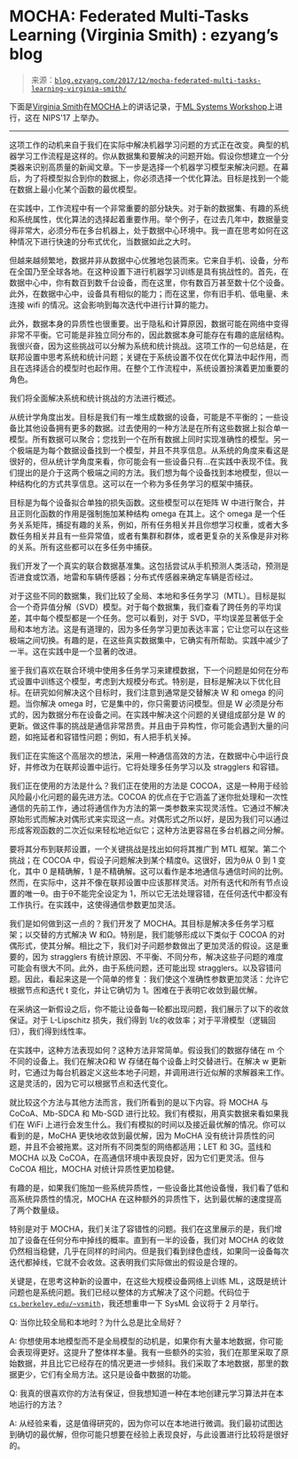 <!--yml

category: 未分类

date: 2024-07-01 18:16:59

-->

# MOCHA: Federated Multi-Tasks Learning (Virginia Smith) : ezyang’s blog

> 来源：[`blog.ezyang.com/2017/12/mocha-federated-multi-tasks-learning-virginia-smith/`](http://blog.ezyang.com/2017/12/mocha-federated-multi-tasks-learning-virginia-smith/)

下面是[Virginia Smith](https://people.eecs.berkeley.edu/~vsmith/)在[MOCHA](https://arxiv.org/abs/1705.10467)上的讲话记录，于[ML Systems Workshop](https://nips.cc/Conferences/2017/Schedule?showEvent=8774)上进行，这在 NIPS'17 上举办。

* * *

这项工作的动机来自于我们在实际中解决机器学习问题的方式正在改变。典型的机器学习工作流程是这样的。你从数据集和要解决的问题开始。假设你想建立一个分类器来识别高质量的新闻文章。下一步是选择一个机器学习模型来解决问题。在幕后，为了将模型拟合到你的数据上，你必须选择一个优化算法。目标是找到一个能在数据上最小化某个函数的最优模型。

在实践中，工作流程中有一个非常重要的部分缺失。对于新的数据集、有趣的系统和系统属性，优化算法的选择起着重要作用。举个例子，在过去几年中，数据量变得非常大，必须分布在多台机器上，处于数据中心环境中。我一直在思考如何在这种情况下进行快速的分布式优化，当数据如此之大时。

但越来越频繁地，数据并非从数据中心优雅地包装而来。它来自手机、设备，分布在全国乃至全球各地。在这种设置下进行机器学习训练是具有挑战性的。首先，在数据中心中，你有数百到数千台设备，而在这里，你有数百万甚至数十亿个设备。此外，在数据中心中，设备具有相似的能力；而在这里，你有旧手机、低电量、未连接 wifi 的情况。这会影响到每次迭代中进行计算的能力。

此外，数据本身的异质性也很重要。出于隐私和计算原因，数据可能在网络中变得非常不平衡。它可能是非独立同分布的，因此数据本身可能存在有趣的底层结构。我很兴奋，因为这些挑战可以分解为系统和统计挑战。这项工作的一句总结是，在联邦设置中思考系统和统计问题；关键在于系统设置不仅在优化算法中起作用，而且在选择适合的模型时也起作用。在整个工作流程中，系统设置扮演着更加重要的角色。

我们将全面解决系统和统计挑战的方法进行概述。

从统计学角度出发。目标是我们有一堆生成数据的设备，可能是不平衡的；一些设备比其他设备拥有更多的数据。过去使用的一种方法是在所有这些数据上拟合单一模型。所有数据可以聚合；您找到一个在所有数据上同时实现准确性的模型。另一个极端是为每个数据设备找到一个模型，并且不共享信息。从系统的角度来看这是很好的，但从统计学角度来看，你可能会有一些设备只有…在实践中表现不佳。我们提出的是介于这两个极端之间的方法。我们想为每个设备找到本地模型，但以一种结构化的方式共享信息。这可以在一个称为多任务学习的框架中捕获。

目标是为每个设备拟合单独的损失函数。这些模型可以在矩阵 W 中进行聚合，并且正则化函数的作用是强制施加某种结构 omega 在其上。这个 omega 是一个任务关系矩阵，捕捉有趣的关系，例如，所有任务相关并且你想学习权重，或者大多数任务相关并且有一些异常值，或者有集群和群体，或者更复杂的关系像是非对称的关系。所有这些都可以在多任务中捕获。

我们开发了一个真实的联合数据基准集。这包括尝试从手机预测人类活动，预测是否进食或饮酒，地雷和车辆传感器；分布式传感器来确定车辆是否经过。

对于这些不同的数据集，我们比较了全局、本地和多任务学习（MTL）。目标是拟合一个奇异值分解（SVD）模型。对于每个数据集，我们查看了跨任务的平均误差，其中每个模型都是一个任务。您可以看到，对于 SVD，平均误差显著低于全局和本地方法。这是有道理的，因为多任务学习更加表达丰富；它让您可以在这些极端之间切换。有趣的是，在这些真实数据集中，它确实有所帮助。实践中减少了一半。这在实践中是一个显著的改进。

鉴于我们喜欢在联合环境中使用多任务学习来建模数据，下一个问题是如何在分布式设置中训练这个模型，考虑到大规模分布式。特别是，目标是解决以下优化目标。在研究如何解决这个目标时，我们注意到通常是交替解决 W 和 omega 的问题。当你解决 omega 时，它是集中的，你只需要访问模型。但是 W 必须是分布式的，因为数据分布在设备之间。在实践中解决这个问题的关键组成部分是 W 的更新。做这件事的挑战是通信非常昂贵。并且由于异构性，你可能会遇到大量的问题，如拖延者和容错性问题；例如，有人把手机关掉。

我们正在实施这个高层次的想法，采用一种通信高效的方法，在数据中心中运行良好，并修改为在联邦设置中运行。它将处理多任务学习以及 stragglers 和容错。

我们正在使用的方法是什么？我们正在使用的方法是 COCOA，这是一种用于经验风险最小化问题的最先进方法。COCOA 的优点在于它涵盖了迷你批处理和一次性通信的先前工作，通过将通信作为方法的第一类参数来实现灵活性。它通过不解决原始形式而解决对偶形式来实现这一点。对偶形式之所以好，是因为我们可以通过形成客观函数的二次近似来轻松地近似它；这种方法更容易在多台机器之间分解。

要将其分布到联邦设置，一个关键挑战是找出如何将其推广到 MTL 框架。第二个挑战；在 COCOA 中，假设子问题解决到某个精度θ。这很好，因为θ从 0 到 1 变化，其中 0 是精确解，1 是不精确解。这可以看作是本地通信与通信时间的比例。然而，在实际中，这并不像在联邦设置中应该那样灵活。对所有迭代和所有节点设置的唯一θ。由于θ不能完全设定为 1，所以它无法处理容错，在任何迭代中都没有工作执行。在实践中，这使得通信参数更加灵活。

我们是如何做到这一点的？我们开发了 MOCHA。其目标是解决多任务学习框架；以交替的方式解决 W 和Ω。特别是，我们能够形成以下类似于 COCOA 的对偶形式，使其分解。相比之下，我们对子问题参数做出了更加灵活的假设。这是重要的，因为 stragglers 有统计原因、不平衡、不同分布，解决这些子问题的难度可能会有很大不同。此外，由于系统问题，还可能出现 stragglers。以及容错问题。因此，看起来这是一个简单的修复：我们使这个准确性参数更加灵活：允许它根据节点和迭代 t 变化，并让它确切为 1。困难在于表明它收敛到最优解。

在采纳这一新假设之后，你不能让设备每一轮都出现问题，我们展示了以下的收敛保证。对于 L-Lipschitz 损失，我们得到 1/ε的收敛率；对于平滑模型（逻辑回归），我们得到线性率。

在实践中，这种方法表现如何？这种方法非常简单。假设我们的数据存储在 m 个不同的设备上。我们在解决Ω和 W 存储在每个设备上时交替进行。在解决 w 更新时，它通过为每台机器定义这些本地子问题，并调用进行近似解的求解器来工作。这是灵活的，因为它可以根据节点和迭代变化。

就比较这个方法与其他方法而言，我们所看到的是以下内容。将 MOCHA 与 CoCoA、Mb-SDCA 和 Mb-SGD 进行比较。我们有模拟，用真实数据来看如果我们在 WiFi 上进行会发生什么。我们有模拟的时间以及接近最优解的情况。你可以看到的是，MoCHA 更快地收敛到最优解，因为 MoCHA 没有统计异质性的问题，并且不会被拖累。这对所有不同类型的网络都适用；LET 和 3G。蓝线和 MOCHA 以及 CoCOA，在高通信环境中表现良好，因为它们更灵活。但与 CoCOA 相比，MOCHA 对统计异质性更加稳健。

有趣的是，如果我们施加一些系统异质性，一些设备比其他设备慢，我们看了低和高系统异质性的情况，MOCHA 在这种额外的异质性下，达到最优解的速度提高了两个数量级。

特别是对于 MOCHA，我们关注了容错性的问题。我们在这里展示的是，我们增加了设备在任何分布中掉线的概率。直到有一半的设备，我们对 MOCHA 的收敛仍然相当稳健，几乎在同样的时间内。但是我们看到绿色虚线，如果同一设备每次迭代都掉线，它就不会收敛。这表明我们实际做出的假设是合理的。

关键是，在思考这种新的设置中，在这些大规模设备网络上训练 ML，这既是统计问题也是系统问题。我们已经以整体的方式解决了这个问题。代码位于[`cs.berkeley.edu/~vsmith`](http://cs.berkeley.edu/~vsmith)，我还想重申一下 SysML 会议将于 2 月举行。

Q: 当你比较全局和本地时？为什么总是比全局好？

A: 你想使用本地模型而不是全局模型的动机是，如果你有大量本地数据，你可能会表现得更好。这提升了整体样本量。我有一些额外的实验，我们在那里采取了原始数据，并且比它已经存在的情况更进一步倾斜。我们采取了本地数据，那里的数据更少，它们有全局方法。这只是设备中数据的功能。

Q: 我真的很喜欢你的方法有保证，但我想知道一种在本地创建元学习算法并在本地运行的方法？

A: 从经验来看，这是值得研究的，因为你可以在本地进行微调。我们最初试图达到确切的最优解，但你可能只想要在经验上表现良好，与此设置进行比较将是很好的。
